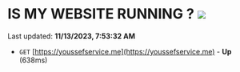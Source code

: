 # IS MY WEBSITE RUNNING ? [![](https://img.shields.io/static/v1?label=Sponsor&message=%E2%9D%A4&logo=GitHub&color=%23fe8e86)](https://github.com/sponsors/<username>)

Last updated: **11/13/2023, 7:53:32 AM**

- `GET` [https://youssefservice.me](https://youssefservice.me) - **Up** (638ms)
